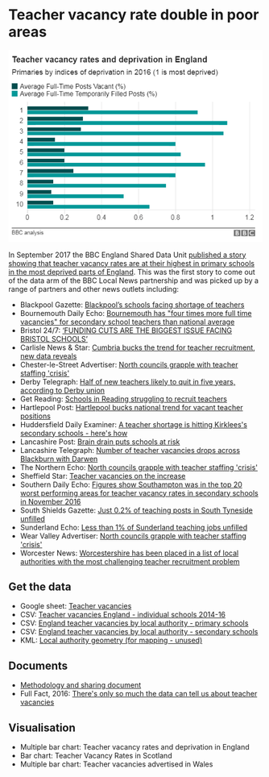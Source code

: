 # Teacher vacancy rate double in poor areas

![](https://raw.githubusercontent.com/BBC-Data-Unit/teacher-vacancies-deprivation/master/Teacher%20vacancy%20rates%20and%20deprivation%20in%20England.png)

In September 2017 the BBC England Shared Data Unit [published a story showing that teacher vacancy rates are at their highest in primary schools in the most deprived parts of England](http://www.bbc.co.uk/news/uk-england-40936182). This was the first story to come out of the data arm of the BBC Local News partnership and was picked up by a range of partners and other news outlets including:

* Blackpool Gazette: [Blackpool’s schools facing shortage of teachers](http://www.blackpoolgazette.co.uk/news/blackpool-s-schools-facing-shortage-of-teachers-1-8739419)
* Bournemouth Daily Echo: [Bournemouth has "four times more full time vacancies" for secondary school teachers than national average](http://www.bournemouthecho.co.uk/news/districts/bournemouth/15517370.Bournemouth_and_Dorset___39_struggling_to_recruit_teachers__39____with_many_posts_filled_by_temporary_staff/?ref=rss)
* Bristol 24/7: [‘FUNDING CUTS ARE THE BIGGEST ISSUE FACING BRISTOL SCHOOLS’](https://www.bristol247.com/news-and-features/news/funding-cuts-biggest-issue-facing-bristol-schools/)
* Carlisle News & Star: [Cumbria bucks the trend for teacher recruitment, new data reveals](http://www.newsandstar.co.uk/news/Cumbria-bucks-the-trend-for-teacher-recruitment-new-data-reveals-bdd2ead1-989b-47d2-b011-7b9ebae91ef8-ds)
* Chester-le-Street Advertiser: [North councils grapple with teacher staffing 'crisis'](http://www.chesterlestreetadvertiser.co.uk/educationzone/news/15516716.Councils_grapple_with_teacher_staffing___39_crisis__39_/)
* Derby Telegraph: [Half of new teachers likely to quit in five years, according to Derby union](http://www.derbytelegraph.co.uk/news/derby-news/half-new-teachers-likely-quit-429258)
* Get Reading: [Schools in Reading struggling to recruit teachers](http://www.getreading.co.uk/news/reading-berkshire-news/schools-reading-struggling-recruit-teachers-13573344)
* Hartlepool Post: [Hartlepool bucks national trend for vacant teacher positions](http://www.hartlepoolmail.co.uk/news/education/hartlepool-bucks-national-trend-for-vacant-teacher-positions-1-8738459)
* Huddersfield Daily Examiner: [A teacher shortage is hitting Kirklees's secondary schools - here's how](http://www.examiner.co.uk/news/teacher-shortage-hitting-kirkleess-secondary-13574580)
* Lancashire Post: [Brain drain puts schools at risk](http://www.lep.co.uk/news/education/brain-drain-puts-schools-at-risk-1-8738949)
* Lancashire Telegraph: [Number of teacher vacancies drops across Blackburn with Darwen](http://www.lancashiretelegraph.co.uk/news/darwen/15518386.Number_of_teacher_vacancies_drops_across_Blackburn_with_Darwen/)
* The Northern Echo: [North councils grapple with teacher staffing 'crisis'](http://www.thenorthernecho.co.uk/news/15516716.Councils_grapple_with_teacher_staffing___39_crisis__39_/)
* Sheffield Star: [Teacher vacancies on the increase](http://www.thestar.co.uk/news/teacher-vacancies-on-the-increase-1-8738969)
* Southern Daily Echo: [Figures show Southampton was in the top 20 worst performing areas for teacher vacancy rates in secondary schools in November 2016](http://www.dailyecho.co.uk/news/15516746.Teacher_vacancy_rates_in_city__39_s_secondary_schools_among_highest_in_the_country___new_figures_reveal/)
* South Shields Gazette: [Just 0.2% of teaching posts in South Tyneside unfilled](http://www.shieldsgazette.com/news/education/just-0-2-of-teaching-posts-in-south-tyneside-unfilled-1-8738466)
* Sunderland Echo: [Less than 1% of Sunderland teaching jobs unfilled](http://www.sunderlandecho.com/news/education/less-than-1-of-sunderland-teaching-jobs-unfilled-1-8738456)
* Wear Valley Advertiser: [North councils grapple with teacher staffing 'crisis'](http://www.wearvalleyadvertiser.co.uk/news/educationzone/news/15516716.Councils_grapple_with_teacher_staffing___39_crisis__39_/)
* Worcester News: [Worcestershire has been placed in a list of local authorities with the most challenging teacher recruitment problem](http://www.worcesternews.co.uk/news/15516481.Study_places_Worcestershire_in_list_of_authorities_with_teacher_recruitment_problem/?ref=rss)

## Get the data

* Google sheet: [Teacher vacancies](https://docs.google.com/spreadsheets/d/1tNyQk-FZiI6EH16ZUY2eTdJ4LKe4Hdf09qkaagL2ttw/edit?usp=sharing)
* CSV: [Teacher vacancies England - individual schools 2014-16](https://github.com/BBC-Data-Unit/teacher-vacancies-deprivation/blob/master/Teacher%20vacancies%20England%20-%20individual%20schools%202014-16.csv)
* CSV: [England teacher vacancies by local authority - primary schools](https://github.com/BBC-Data-Unit/teacher-vacancies-deprivation/blob/master/teacher_vacancies_by_LA_primary.csv)
* CSV: [England teacher vacancies by local authority - secondary schools](https://github.com/BBC-Data-Unit/teacher-vacancies-deprivation/blob/master/teacher_vacancies_by_LA_secondary.csv)
* KML: [Local authority geometry (for mapping - unused)](https://raw.githubusercontent.com/BBC-Data-Unit/teacher-vacancies-deprivation/master/LA_geometry.kml)

## Documents

* [Methodology and sharing document](https://docs.google.com/document/d/e/2PACX-1vTlU9hDyOxrZBjGVZ5ko-Q7RgJdGz1_KIxpUR8xEZR8aQBlGTGgaUGjHYEhj3YIMFZ4Yj8_6xoNs-tc/pub)
* Full Fact, 2016: [There's only so much the data can tell us about teacher vacancies](https://fullfact.org/education/theres-only-so-much-existing-data-can-tell-us-about-teacher-vacancies/)

## Visualisation

* Multiple bar chart: Teacher vacancy rates and deprivation in England
* Bar chart: Teacher Vacancy Rates in Scotland
* Multiple bar chart: Teacher vacancies advertised in Wales
